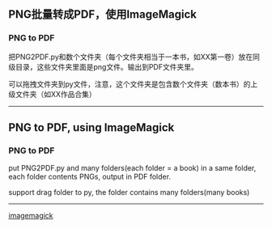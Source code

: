 ## PNG批量转成PDF，使用ImageMagick

### PNG to PDF

把PNG2PDF.py和数个文件夹（每个文件夹相当于一本书，如XX第一卷）放在同级目录，这些文件夹里面是png文件。输出到PDF文件夹里。

可以拖拽文件夹到py文件，注意，这个文件夹是包含数个文件夹（数本书）的上级文件夹（如XX作品合集）

---


## PNG to PDF, using ImageMagick

### PNG to PDF

put PNG2PDF.py and many folders(each folder = a book) in a same folder, each folder contents PNGs, output in PDF folder.

support drag folder to py, the folder contains many folders(many books)

---

[imagemagick](https://download.imagemagick.org/ImageMagick/download/binaries/ImageMagick-7.0.11-10-portable-Q16-HDRI-x64.zip)